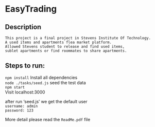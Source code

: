# EasyTrading

## Description
    This project is a final project in Stevens Institute Of Technology.
    A used items and apartments flea market platform. 
    Allowed Stevens student to release and find used items,
    sublet apartments or find roommates to share apartments.
## Steps to run:
`npm install` Install all dependencies  
`node ./tasks/seed.js` seed the test data  
`npm start`  
Visit localhost:3000  

after run ‘seed.js’ we get the default user  
`username: admin`  
`password: 123`  


More detail please read the `ReadMe.pdf` file

